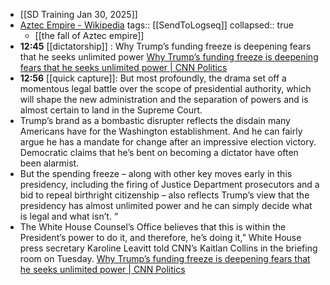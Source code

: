 - [[SD Training Jan 30, 2025]]
- [Aztec Empire - Wikipedia](https://en.wikipedia.org/wiki/Aztec_Empire)
  tags:: [[SendToLogseq]]
  collapsed:: true
	- [[the fall of Aztec empire]]
- **12:45** [[dictatorship]] : Why Trump’s funding freeze is deepening fears that he seeks unlimited power [Why Trump’s funding freeze is deepening fears that he seeks unlimited power | CNN Politics](https://www.cnn.com/2025/01/29/politics/donald-trump-funding-freeze-analysis/index.html)
- **12:56** [[quick capture]]: But most profoundly, the drama set off a momentous legal battle over the scope of presidential authority, which will shape the new administration and the separation of powers and is almost certain to land in the Supreme Court.
- Trump’s brand as a bombastic disrupter reflects the disdain many Americans have for the Washington establishment. And he can fairly argue he has a mandate for change after an impressive election victory. Democratic claims that he’s bent on becoming a dictator have often been alarmist.
- But the spending freeze – along with other key moves early in this presidency, including the firing of Justice Department prosecutors and a bid to repeal birthright citizenship – also reflects Trump’s view that the presidency has almost unlimited power and he can simply decide what is legal and what isn’t.  “
- The White House Counsel’s Office believes that this is within the President’s power to do it, and therefore, he’s doing it,” White House press secretary Karoline Leavitt told CNN’s Kaitlan Collins in the briefing room on Tuesday. [Why Trump’s funding freeze is deepening fears that he seeks unlimited power | CNN Politics](https://www.cnn.com/2025/01/29/politics/donald-trump-funding-freeze-analysis/index.html)